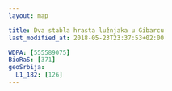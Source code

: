 ```yaml
---
layout: map

title: Dva stabla hrasta lužnjaka u Gibarcu
last_modified_at: 2018-05-23T23:37:53+02:00

WDPA: [555589075]
BioRaS: [371]
geoSrbija:
  L1_182: [126]
---
```

